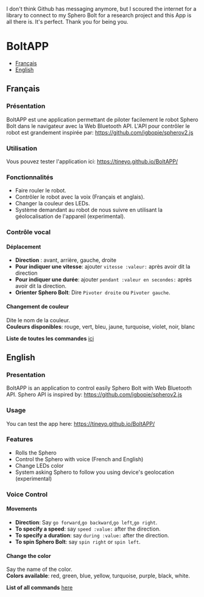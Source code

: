 I don't think Github has messaging anymore, but I scoured the internet for a library to connect to my Sphero Bolt for a research project and this App is all there is. It's perfect. Thank you for being you.

BoltAPP
==========
* [Français](#français)  
* [English](#english)
  
## Français

### Présentation

BoltAPP est une application permettant de piloter facilement le robot Sphero Bolt dans le navigateur avec la Web Bluetooth API.
L'API pour contrôler le robot est grandement inspirée par: https://github.com/igbopie/spherov2.js 

### Utilisation

Vous pouvez tester l'application ici: https://tineyo.github.io/BoltAPP/

### Fonctionnalités

* Faire rouler le robot.
* Contrôler le robot avec la voix (Français et anglais).
* Changer la couleur des LEDs.
* Système demandant au robot de nous suivre en utilisant la géolocalisation de l'appareil (experimental).

### Contrôle vocal

#### Déplacement

* **Direction** : avant, arrière, gauche, droite
* **Pour indiquer une vitesse**: ajouter `vitesse :valeur:` après avoir dit la direction 
* **Pour indiquer une durée**: ajouter `pendant :valeur en secondes:` après avoir dit la direction.
* **Orienter Sphero Bolt**: Dire `Pivoter droite` ou `Pivoter gauche`. 

#### Changement de couleur

Dite le nom de la couleur.  
**Couleurs disponibles**: rouge, vert, bleu, jaune, turquoise, violet, noir, blanc  


**Liste de toutes les commandes** [ici](https://github.com/Tineyo/BoltAPP/blob/f3b1684d06c0bf7ee568b85856bc98352ce70f6d/scripts/speech.js#L205)
## English

### Presentation

BoltAPP is an application to control easily Sphero Bolt with Web Bluetooth API.
Sphero API is inspired by: https://github.com/igbopie/spherov2.js 

### Usage

You can test the app here: https://tineyo.github.io/BoltAPP/ 

### Features

* Rolls the Sphero
* Control the Sphero with voice (French and English)  
* Change LEDs color
* System asking Sphero to follow you using device's geolocation (experimental)

### Voice Control

#### Movements

* **Direction**: Say `go forward`,`go backward`,`go left`,`go right`.
* **To specify a speed**: say `speed :value:` after the direction.
* **To specify a duration**: say `during :value:` after the direction.
* **To spin Sphero Bolt**: say `spin right` or `spin left`.

#### Change the color

Say the name of the color.  
**Colors available**: red, green, blue, yellow, turquoise, purple, black, white.


**List of all commands** [here](https://github.com/Tineyo/BoltAPP/blob/f3b1684d06c0bf7ee568b85856bc98352ce70f6d/scripts/speech.js#L241)
